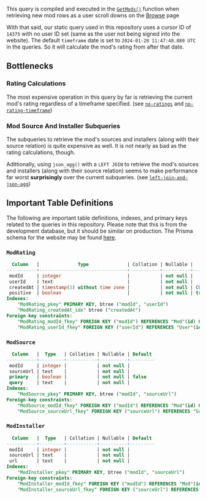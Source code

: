 This query is compiled and executed in the [`GetMods()`](https://github.com/bestmods/bestmods/blob/main/src/utils/content/mod.ts#L11) function when retrieving new mod rows as a user scroll downs on the [Browse](https://bestmods.io/browse) page

With that said, our static query used in this repository uses a cursor ID of `14375` with no user ID set (same as the user not being signed into the website). The default `timeframe` date is set to `2024-01-28 11:47:48.889 UTC` in the queries. So it will calculate the mod's rating from after that date.

## Bottlenecks
### Rating Calculations
The most expensive operation in this query by far is retrieving the current mod's rating regardless of a timeframe specified. (see [`no-ratings`](./no-ratings/) and [`no-rating-timeframe`](./no-rating-timeframe/))

### Mod Source And Installer Subqueries
The subqueries to retrieve the mod's sources and installers (along with their source relation) is quite expensive as well. It is not nearly as bad as the rating calculations, though.

Adittionally, using `json_agg()` with a `LEFT JOIN` to retrieve the mod's sources and installers (along with their source relation) seems to make performance far worst **surprisingly** over the current subqueries. (see [`left-join-and-json-agg`](./left-join-and-json-agg/))

## Important Table Definitions
The following are important table definitions, indexes, and primary keys related to the queries in this repository. Please note that this is from the development database, but it should be similar on production. The Prisma schema for the website may be found [here](https://github.com/bestmods/bestmods/blob/main/prisma/schema.prisma).

### `ModRating`
```sql
  Column   |              Type              | Collation | Nullable |      Default
-----------+--------------------------------+-----------+----------+-------------------
 modId     | integer                        |           | not null |
 userId    | text                           |           | not null |
 createdAt | timestamp(3) without time zone |           | not null | CURRENT_TIMESTAMP
 positive  | boolean                        |           | not null | true
Indexes:
    "ModRating_pkey" PRIMARY KEY, btree ("modId", "userId")
    "ModRating_createdAt_idx" btree ("createdAt")
Foreign-key constraints:
    "ModRating_modId_fkey" FOREIGN KEY ("modId") REFERENCES "Mod"(id) ON UPDATE CASCADE ON DELETE CASCADE
    "ModRating_userId_fkey" FOREIGN KEY ("userId") REFERENCES "User"(id) ON UPDATE CASCADE ON DELETE CASCADE
```

### `ModSource`
```sql
  Column   |  Type   | Collation | Nullable | Default
-----------+---------+-----------+----------+---------
 modId     | integer |           | not null |
 sourceUrl | text    |           | not null |
 primary   | boolean |           | not null | false
 query     | text    |           | not null |
Indexes:
    "ModSource_pkey" PRIMARY KEY, btree ("modId", "sourceUrl")
Foreign-key constraints:
    "ModSource_modId_fkey" FOREIGN KEY ("modId") REFERENCES "Mod"(id) ON UPDATE CASCADE ON DELETE CASCADE
    "ModSource_sourceUrl_fkey" FOREIGN KEY ("sourceUrl") REFERENCES "Source"(url) ON UPDATE CASCADE ON DELETE CASCADE
```

### `ModInstaller`
```sql
  Column   |  Type   | Collation | Nullable | Default
-----------+---------+-----------+----------+---------
 modId     | integer |           | not null |
 sourceUrl | text    |           | not null |
 url       | text    |           | not null |
Indexes:
    "ModInstaller_pkey" PRIMARY KEY, btree ("modId", "sourceUrl")
Foreign-key constraints:
    "ModInstaller_modId_fkey" FOREIGN KEY ("modId") REFERENCES "Mod"(id) ON UPDATE CASCADE ON DELETE CASCADE
    "ModInstaller_sourceUrl_fkey" FOREIGN KEY ("sourceUrl") REFERENCES "Source"(url) ON UPDATE CASCADE ON DELETE CASCADE

```